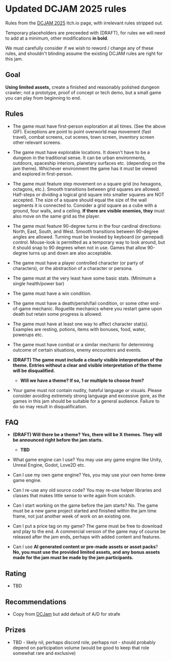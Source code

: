 # Updated DCJAM 2025 rules

Rules from the [DCJAM 2025](https://itch.io/jam/dcjam2025) itch.io page, with irrelevant rules stripped out.

Temporary placeholders are preceeded with (DRAFT), for rules we will need to add at a minimum, other modifications **in bold**.

We must carefully consider if we wish to reword / change any of these rules, and shouldn't blinding assume the existing DCJAM rules are right for this jam.

## Goal
**Using limited assets,** create a finished and reasonably polished dungeon crawler; not a prototype, proof of concept or tech demo, but a small game you can play from beginning to end.

## Rules

- The game must have first-person exploration at all times. (See the above GIF). Exceptions are point to point overworld map movement (fast travel), combat screens, cut scenes, town screen, inventory screen other relevant screens.
- The game must have explorable locations. It doesn't have to be a dungeon in the traditional sense. It can be urban environments, outdoors, spaceship interiors, planetary surfaces etc. (depending on the jam theme). Whichever environment the game has it must be viewed and explored in first-person. 
- The game must feature step movement on a square grid (no hexagons, octagons, etc.). Smooth transitions between grid squares are allowed. Half-steps or dividing a logical grid square into smaller squares are NOT accepted. The size of a square should equal the size of the wall segments it is connected to. Consider a grid square as a cube with a ground, four walls, and a ceiling. **If there are visible enemies, they** must also move on the same grid as the player.
- The game must feature 90-degree turns in the four cardinal directions: North, East, South, and West. Smooth transitions between 90-degree angles are allowed. Turning must be invoked by keyboard (or gamepad) control. Mouse-look is permitted as a temporary way to look around, but it should snap to 90 degrees when not in use. Games that allow 90-degree turns up and down are also acceptable.
- The game must have a player controlled character (or party of characters), or the abstraction of a character or persona.
- The game must at the very least have some basic stats. (Minimum a single health/power bar)
- The game must have a win condition.
- The game must have a death/perish/fail condition, or some other end-of-game mechanic. Roguelite mechanics where you restart game upon death but retain some progress is allowed.
- The game must have at least one way to affect character stat(s). Examples are resting, potions, items with bonuses, food, water, powerups etc.
- The game must have combat or a similar mechanic for determining outcome of certain situations, enemy encounters and events.

- **(DRAFT) The game must include a clearly visible interpretation of the theme. Entries without a clear and visible interpretation of the theme will be disqualified.**
    - **Will we have a theme? If so, 1 or multiple to choose from?**

- Your game must not contain nudity, hateful language or visuals. Please consider avoiding extremely strong language and excessive gore, as the games in this jam should be suitable for a general audience. Failure to do so may result in disqualification.


## FAQ

- **(DRAFT) Will there be a theme? Yes, there will be X themes. They will be announced right before the jam starts.**
    - **TBD**

- What game engine can I use? You may use any game engine like Unity, Unreal Engine, Godot, Love2D etc.
- Can I use my own game engine? Yes, you may use your own home-brew game engine.
- Can I re-use any old source code? You may re-use helper libraries and classes that makes little sense to write again from scratch.
- Can I start working on the game before the jam starts? No. The game must be a new game project started and finished within the jam time frame, not just another week of work on an existing one.
- Can I put a price tag on my game? The game must be free to download and play to the end. A commercial version of the game may of course be released after the jam ends, perhaps with added content and features.
- Can I use **AI generated content or pre-made assets or asset packs**? **No, you must use the provided limited assets, and any bonus assets made for the jam must be made by the jam participants.**


## Rating

- TBD

## Recommendations

- Copy from [DCJam](<https://itch.io/jam/dcjam2025>) but add default of A/D for strafe

## Prizes

- TBD - likely nil, perhaps discord role, perhaps not - should probably depend on participation volume (would be good to keep that role somewhat rare and exclusive)
